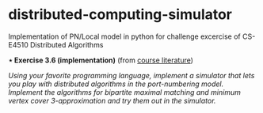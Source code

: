 # distributed-computing-simulator
Implementation of PN/Local model in python for challenge excercise of CS-E4510 Distributed Algorithms

__$\star$ Exercise 3.6 (implementation)__ (from [course literature](https://github.com/suomela/da2020))

_Using your favorite programming language, implement a simulator that lets you play with distributed algorithms in the port-numbering model. Implement the algorithms for bipartite maximal matching and minimum vertex cover 3-approximation and try them out in the simulator._
